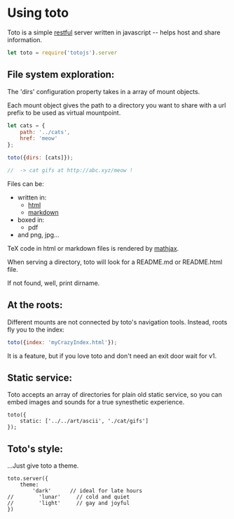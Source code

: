 # Using toto

Toto is a simple [restful][1] server written in javascript -- 
helps host and share information.

```javascript
let toto = require('totojs').server
```


## File system exploration: 

The 'dirs' configuration property takes in a array of 
mount objects.  

Each mount object gives the path to a directory you want to share 
with a url prefix to be used as virtual mountpoint.

```js
let cats = {
    path: '../cats', 
    href: 'meow'
};

toto({dirs: [cats]});

//  -> cat gifs at http://abc.xyz/meow !
```

Files can be: 
- written in:
    * [html][3]
    * [markdown][2]
- boxed in:
    * pdf 
- and png, jpg...

TeX code in html or markdown files is rendered by [mathjax][4].

When serving a directory, 
toto will look for a README.md or README.html 
file.

If not found, well, print dirname.

## At the roots:

Different mounts are not connected by toto's navigation tools.
Instead, roots fly you to the index: 
```js
toto({index: 'myCrazyIndex.html'});
```
It is a feature, but if you love toto and don't need an exit door 
wait for v1.

## Static service: 

Toto accepts an array of directories for plain old static service,
so you can embed images and sounds for a true synesthetic experience.

```
toto({
    static: ['../../art/ascii', './cat/gifs']
});
```

## Toto's style: 

...Just give toto a theme.

```
toto.server({ 
    theme: 
        'dark'      // ideal for late hours
//        'lunar'     // cold and quiet
//        'light'     // gay and joyful
})
```

[1]: https://en.wikipedia.org/wiki/Representational_state_transfer 
[2]: http://daringfireball.net/projects/markdown/syntax
[3]: https://developer.mozilla.org/en-US/docs/Web/HTML
[4]: https://www.mathjax.org/

